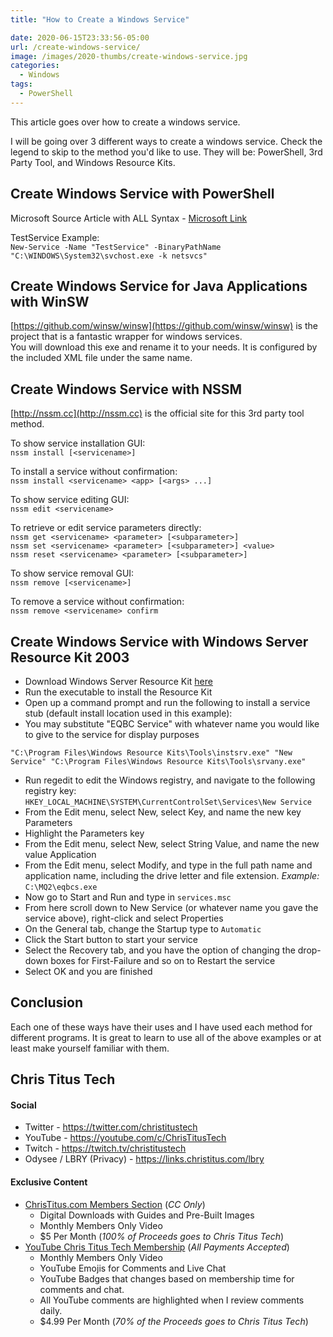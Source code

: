 ```yaml
---
title: "How to Create a Windows Service"

date: 2020-06-15T23:33:56-05:00
url: /create-windows-service/
image: /images/2020-thumbs/create-windows-service.jpg
categories:
  - Windows
tags:
  - PowerShell
---
```

This article goes over how to create a windows service.
<!--more--> I will be going over 3 different ways to create a windows service. Check the legend to skip to the method you'd like to use. They will be: PowerShell, 3rd Party Tool, and Windows Resource Kits. 

## Create Windows Service with PowerShell
Microsoft Source Article with ALL Syntax - [Microsoft Link](https://docs.microsoft.com/en-us/powershell/module/microsoft.powershell.management/new-service?view=powershell-7)

TestService Example:  
`New-Service -Name "TestService" -BinaryPathName "C:\WINDOWS\System32\svchost.exe -k netsvcs"`

## Create Windows Service for Java Applications with WinSW
[https://github.com/winsw/winsw](https://github.com/winsw/winsw) is the project that is a fantastic wrapper for windows services.  
You will download this exe and rename it to your needs. It is configured by the included XML file under the same name. 

## Create Windows Service with NSSM
[http://nssm.cc](http://nssm.cc) is the official site for this 3rd party tool method. 

To show service installation GUI:  
`nssm install [<servicename>]`

To install a service without confirmation:  
`nssm install <servicename> <app> [<args> ...]`

To show service editing GUI:  
`nssm edit <servicename>`

To retrieve or edit service parameters directly:  
`nssm get <servicename> <parameter> [<subparameter>]`  
`nssm set <servicename> <parameter> [<subparameter>] <value>`  
`nssm reset <servicename> <parameter> [<subparameter>]`

To show service removal GUI:  
`nssm remove [<servicename>]`

To remove a service without confirmation:  
`nssm remove <servicename> confirm`

## Create Windows Service with Windows Server Resource Kit 2003
  - Download Windows Server Resource Kit [here](http://www.microsoft.com/downloads/details.aspx?FamilyID=9d467a69-57ff-4ae7-96ee-b18c4790cffd&DisplayLang=en)
  - Run the executable to install the Resource Kit
  - Open up a command prompt and run the following to install a service stub (default install location used in this example):
  - You may substitute "EQBC Service" with whatever name you would like to give to the service for display purposes
```
"C:\Program Files\Windows Resource Kits\Tools\instsrv.exe" "New Service" "C:\Program Files\Windows Resource Kits\Tools\srvany.exe"
```
  - Run regedit to edit the Windows registry, and navigate to the following registry key: `HKEY_LOCAL_MACHINE\SYSTEM\CurrentControlSet\Services\New Service`
  - From the Edit menu, select New, select Key, and name the new key Parameters
  - Highlight the Parameters key
  - From the Edit menu, select New, select String Value, and name the new value Application
  - From the Edit menu, select Modify, and type in the full path name and application name, including the drive letter and file extension.
  *Example:* `C:\MQ2\eqbcs.exe`
  - Now go to Start and Run and type in `services.msc`
  - From here scroll down to New Service (or whatever name you gave the service above), right-click and select Properties
  - On the General tab, change the Startup type to `Automatic`
  - Click the Start button to start your service
  - Select the Recovery tab, and you have the option of changing the drop-down boxes for First-Failure and so on to Restart the service
  - Select OK and you are finished

## Conclusion
Each one of these ways have their uses and I have used each method for different programs. It is great to learn to use all of the above examples or at least make yourself familiar with them. 

## Chris Titus Tech

#### Social

- Twitter - <https://twitter.com/christitustech>
- YouTube - <https://youtube.com/c/ChrisTitusTech>
- Twitch - <https://twitch.tv/christitustech>
- Odysee / LBRY (Privacy) - <https://links.christitus.com/lbry>

#### Exclusive Content

- [ChrisTitus.com Members Section][1] (_CC Only_)
  - Digital Downloads with Guides and Pre-Built Images
  - Monthly Members Only Video
  - $5 Per Month (_100% of Proceeds goes to Chris Titus Tech_)
- [YouTube Chris Titus Tech Membership][2] (_All Payments Accepted_)
  - Monthly Members Only Video
  - YouTube Emojis for Comments and Live Chat
  - YouTube Badges that changes based on membership time for comments and chat.
  - All YouTube comments are highlighted when I review comments daily. 
  - $4.99 Per Month (_70% of the Proceeds goes to Chris Titus Tech_)

 [1]: https://portal.christitus.com
 [2]: https://links.christitus.com/join
